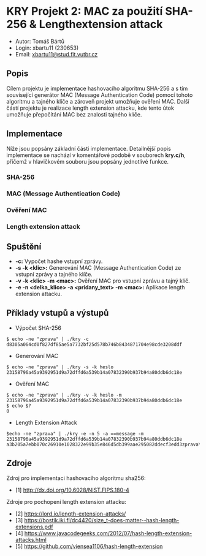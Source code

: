 # KRY Projekt 2: MAC za použití SHA-256 & Lengthextension attack
* Autor: Tomáš Bártů
* Login: xbartu11 (230653)
* Email: xbartu11@stud.fit.vutbr.cz

## Popis
Cílem projektu je implementace hashovacího algoritmu SHA-256 a s tím související generátor MAC 
(Message Authentication Code) pomocí tohoto algoritmu a tajného klíče a zároveň projekt umožňuje ověření MAC. 
Další částí projektu je realizace length extension attacku, kde tento útok umožňuje přepočítání MAC bez znalosti tajného 
klíče.

## Implementace
Níže jsou popsány základní části implementace. Detailnější popis implementace se nachází v komentářové podobě v 
souborech **kry.c/h**, přičemž v hlavičkovém souboru jsou popsány jednotlivé funkce.

### SHA-256

### MAC (Message Authentication Code)

### Ověření MAC

### Length extension attack

## Spuštění
* **-c:** Vypočet hashe vstupní zprávy.
* **-s -k \<klic\>:** Generování MAC (Message Authentication Code) ze vstupní zprávy a tajného klíče.
* **-v -k \<klic\> -m \<mac\>:** Ověření MAC pro vstupní zprávu a tajný klíč.
* **-e -n \<delka_klice\> -a \<pridany_text\> -m \<mac\>:** Aplikace length extension attacku.

## Příklady vstupů a výstupů
* Výpočet SHA-256 
```[bash]
$ echo -ne "zprava" | ./kry -c
d8305a064cd0f827df85ae5a7732bf25d578b746b8434871704e98cde3208ddf
```
* Generování MAC
```[bash]
$ echo -ne "zprava" | ./kry -s -k heslo
23158796a45a9392951d9a72dffd6a539b14a07832390b937b94a80ddb6dc18e
```
* Ověření MAC
```[bash]
$ echo -ne "zprava" | ./kry -v -k heslo -m 23158796a45a9392951d9a72dffd6a539b14a07832390b937b94a80ddb6dc18e
$ echo $?
0
```
* Length Extension Attack
```[bash]
$echo -ne "zprava" | ./kry -e -n 5 -a ==message -m 23158796a45a9392951d9a72dffd6a539b14a07832390b937b94a80ddb6dc18e
a3b205a7ebb070c26910e1028322e99b35e846d5db399aae295082ddecf3edd3zprava\x80\x00\x00\x00\x00\x00\x00\x00\x00\x00\x00\x00\x00\x00\x00\x00\x00\x00\x00\x00\x00\x00\x00\x00\x00\x00\x00\x00\x00\x00\x00\x00\x00\x00\x00\x00\x00\x00\x00\x00\x00\x00\x00\x00\x00\x00\x00\x00\x00\x00\x00\x00\x58==message
```


## Zdroje

Zdroj pro implementaci hashovacího algoritmu sha256:
* [1] http://dx.doi.org/10.6028/NIST.FIPS.180-4

Zdroje pro pochopení length extension attacku:
* [2] https://lord.io/length-extension-attacks/
* [3] https://bostik.iki.fi/dc4420/size_t-does-matter--hash-length-extensions.pdf
* [4] https://www.javacodegeeks.com/2012/07/hash-length-extension-attacks.html
* [5] https://github.com/viensea1106/hash-length-extension
